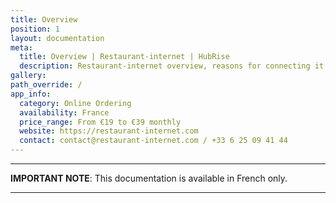 ```yaml
---
title: Overview
position: 1
layout: documentation
meta:
  title: Overview | Restaurant-internet | HubRise
  description: Restaurant-internet overview, reasons for connecting it to HubRise and summary of integrated features. Synchronise data between your EPOS and your apps.
gallery:
path_override: /
app_info:
  category: Online Ordering
  availability: France
  price_range: From €19 to €39 monthly
  website: https://restaurant-internet.com
  contact: contact@restaurant-internet.com / +33 6 25 09 41 44
---
```


---

**IMPORTANT NOTE**:  This documentation is available <Link to="/fr/apps/restaurant-internet" addLocalePrefix={false}>in French only</Link>.

---